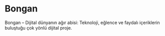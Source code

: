 # Bongan
Bongan – Dijital dünyanın ağır abisi: Teknoloji, eğlence ve faydalı içeriklerin buluştuğu çok yönlü dijital proje.
